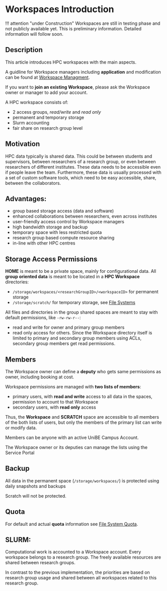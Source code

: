 # Workspaces Introduction

!!! attention "under Construction"
	Workspaces are still in testing phase and not publicly available yet.
	This is preliminary information.
	Detailed information will follow soon.

## Description
This article introduces HPC workspaces with the main aspects.

A guidline for Workspace managers including **application** and modification can be found at [Workspace Managment](management.md). 

If you want to **join an existing Workspace**, please ask the Workspace owner or manager to add your account.

A HPC workspace consists of:

- 2 access groups, *read/write* and *read only*
- permanent and temporary storage
- Slurm accounting
- fair share on research group level

## Motivation
HPC data typically is shared data. This could be between students and supervisors, between researchers of a research group, or even between researchers of different institutes. These data needs to be accessible even if people leave the team. 
Furthermore, these data is usually processed with a set of custom software tools, which need to be easy accessible, share, between the collaborators. 

## Advantages:
- group based storage access (data and software)
- enhanced collaborations between researchers, even across institutes
- user-friendly access control by Workspace managers
- high bandwidth storage and backup
- temporary space with less restricted quota
- research group based compute resource sharing
- in-line with other HPC centres

## Storage Access Permissions
**HOME** is meant to be a private space, mainly for configurational data. 
All **group oriented data** is meant to be located in a **HPC Workspace** directories:

- `/storage/workspaces/<researchGroupID>/<workspaceID>`  for permanent storage
- `/storage/scratch/` for temporary storage, see [File Systems](../file-system/filesystem-overview.md)

All files and directories in the group shared spaces are meant to stay with default permissions, like `-rw-rw-r--`: 

- read and write for owner and primary group members
- read only access for others. Since the Workspace directory itself is limited to primary and secondary group members using ACLs, secondary group members get read permissions. 

## Members
The Workspace owner can define a **deputy** who gets same permissions as owner, including booking at cost. 

Workspace permissions are managed with **two lists of members**:

- primary users, with **read and write** access to all data in the spaces, permission to account to that Workspace
- secondary users, with **read only** access

Thus, the **Workspace** and **SCRATCH** space are accessible to all members of the both lists of users, but only the members of the primary list can write or modify data. 

Members can be anyone with an active UniBE Campus Account.

The Workspace owner or its deputies can manage the lists using the Service Portal 

[//]: # (TODO: add SNOW link)

## Backup
All data in the permanent space (`/storage/workspaces/`) is protected using daily snapshots and backups

[//]: # (TODO daily Snapshots? daily backups?)

Scratch will not be protected. 

## Quota

For default and actual **quota** information see [File System Quota](../file-system/quota.md).


## SLURM: 
Computational work is accounted to a Workspace account. Every workspace belongs to a research group. The freely available resources are shared between research groups. 

[//]: # (TODO link to fairshare description)

In contrast to the previous implementation, the priorities are based on research group usage and shared between all workspaces related to this research group. 

[//]: # (TODO how do we implement?)
